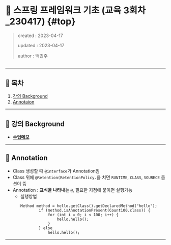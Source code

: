 # 💎 스프링 프레임워크 기초 (교육 3회차_230417) {#top}
> created : 2023-04-17
> 
> updated : 2023-04-17
> 
> author : 백민주
##
***
## 🔶 목차
1. [강의 Background](#-강의-background)
2. [Annotaion](#-annotation)
***
## 🔶 강의 Background
- **[수업메모](https://gist.github.com/carami/f924bbbca225e9443b25479c477bf6e6)**
***
## 🔶 Annotation
- Class 생성할 때 `@interface`가 Annotation임
- Class 위에 `@Retention(RetentionPolicy.`을 치면 `RUNTIME`, `CLASS`, `SOURECE` 옵션이 뜸
- Annotation : **표식을 나타내는** `@`, 필요한 지점에 붙이면 실행가능
  - 실행방법
    ```
    Method method = hello.getClass().getDeclaredMethod("hello");
            if (method.isAnnotationPresent(Count100.class)) {
                for (int i = 0; i < 100; i++) {
                    hello.hello();
                }
            } else
                hello.hello();
    ```
***
